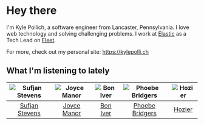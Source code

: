 # Hey there


I'm Kyle Pollich, a software engineer from Lancaster, Pennsylvania. I love web technology and solving challenging problems.
I work at [Elastic](https://www.elastic.co/) as a Tech Lead on [Fleet](https://www.elastic.co/guide/en/fleet/current/fleet-overview.html).

For more, check out my personal site: https://kylepolli.ch

## What I'm listening to lately

<!-- begin artists -->
  |![Sufjan Stevens](https://i.scdn.co/image/ab6761610000f178b80dd6b23c5c04d62d9aa0c6)|![Joyce Manor](https://i.scdn.co/image/ab6761610000f178b3f2a370b7c0ab22e199217c)|![Bon Iver](https://i.scdn.co/image/ab6761610000f17867be065df01f37a3880216be)|![Phoebe Bridgers](https://i.scdn.co/image/ab6761610000f178626686e362d30246e816cc5b)|![Hozier](https://i.scdn.co/image/ab6761610000f178ad85a585103dfc2f3439119a)|
  |:---:|:---:|:---:|:---:|:---:|
  |[Sufjan Stevens](https://open.spotify.com/artist/4MXUO7sVCaFgFjoTI5ox5c)|[Joyce Manor](https://open.spotify.com/artist/7qbvNcfTfckhCNM8NiR8nN)|[Bon Iver](https://open.spotify.com/artist/4LEiUm1SRbFMgfqnQTwUbQ)|[Phoebe Bridgers](https://open.spotify.com/artist/1r1uxoy19fzMxunt3ONAkG)|[Hozier](https://open.spotify.com/artist/2FXC3k01G6Gw61bmprjgqS)|
<!-- end artists -->
